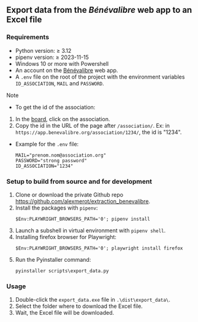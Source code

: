## Export data from the *Bénévalibre* web app to an Excel file

### Requirements

- Python version: ≥ 3.12
- pipenv version: ≥ 2023-11-15
- Windows 10 or more with Powershell
- An account on the [Bénévalibre](https://app.benevalibre.org) web app.
- A `.env` file on the root of the project with the environment variables `ID_ASSOCIATION`, `MAIL` and `PASSWORD`.

> [!note]
> - To get the id of the association:
>  1) In the [board](https://app.benevalibre.org/board/), click on the association.
>  2) Copy the id in the URL of the page after `/association/`.
>  Ex: in `https://app.benevalibre.org/association/1234/`, the id is "1234".
> - Example for the `.env` file:
>   ```
>   MAIL="prenom.nom@association.org"
>   PASSWORD="strong password"
>   ID_ASSOCIATION="1234"
>   ```

### Setup to build from source and for development

1) Clone or download the private Github repo <https://github.com/alexmerot/extraction_benevalibre>.
2) Install the packages with `pipenv`:
    ```
    $Env:PLAYWRIGHT_BROWSERS_PATH='0'; pipenv install
    ```
3) Launch a subshell in virtual environment with `pipenv shell`.
4) Installing firefox browser for Playwright:
    ```
    $Env:PLAYWRIGHT_BROWSERS_PATH='0'; playwright install firefox
    ```
5) Run the Pyinstaller command:
    ```
    pyinstaller scripts\export_data.py
    ```

### Usage

1) Double-click the `export_data.exe` file in `.\dist\export_data\`.
2) Select the folder where to download the Excel file.
3) Wait, the Excel file will be downloaded.
